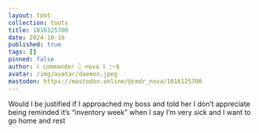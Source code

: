 ```yaml
---
layout: toot
collection: toots
title: 1016125700
date: 2024-10-16
published: true
tags: []
pinned: false
author: ⸸ commander ░ nova ⸸ :~$
avatar: /img/avatar/daemon.jpeg
mastodon: https://mastodon.online/@cmdr_nova/1016125700
---
```


Would I be justified if I approached my boss and told her I don’t appreciate being reminded it’s “inventory week” when I say I’m very sick and I want to go home and rest
